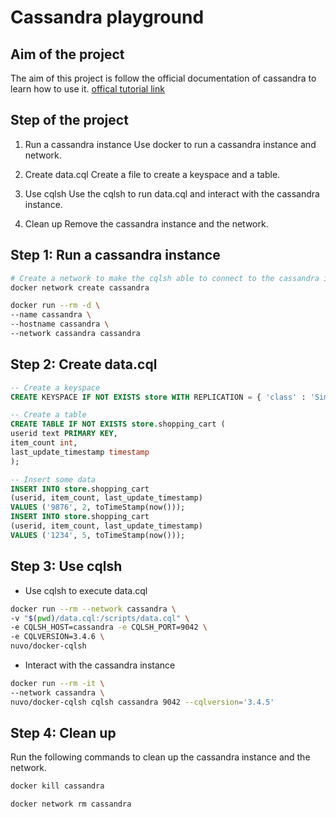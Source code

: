# Cassandra playground

## Aim of the project

The aim of this project is follow the official documentation of cassandra to learn how to use it.
[offical tutorial link](https://cassandra.apache.org/_/quickstart.html)

## Step of the project

1. Run a cassandra instance
Use docker to run a cassandra instance and network.

2. Create data.cql
Create a file to create a keyspace and a table.

3. Use cqlsh
Use the cqlsh to run data.cql and interact with the cassandra instance.

4. Clean up
Remove the cassandra instance and the network.

## Step 1: Run a cassandra instance

```bash
# Create a network to make the cqlsh able to connect to the cassandra instance.
docker network create cassandra

docker run --rm -d \
--name cassandra \
--hostname cassandra \
--network cassandra cassandra
```

## Step 2: Create data.cql

```sql
-- Create a keyspace
CREATE KEYSPACE IF NOT EXISTS store WITH REPLICATION = { 'class' : 'SimpleStrategy', 'replication_factor' : '1' };

-- Create a table
CREATE TABLE IF NOT EXISTS store.shopping_cart (
userid text PRIMARY KEY,
item_count int,
last_update_timestamp timestamp
);

-- Insert some data
INSERT INTO store.shopping_cart
(userid, item_count, last_update_timestamp)
VALUES ('9876', 2, toTimeStamp(now()));
INSERT INTO store.shopping_cart
(userid, item_count, last_update_timestamp)
VALUES ('1234', 5, toTimeStamp(now()));
```

## Step 3: Use cqlsh

- Use cqlsh to execute data.cql

```bash
docker run --rm --network cassandra \
-v "$(pwd)/data.cql:/scripts/data.cql" \
-e CQLSH_HOST=cassandra -e CQLSH_PORT=9042 \
-e CQLVERSION=3.4.6 \
nuvo/docker-cqlsh
```

- Interact with the cassandra instance

```bash
docker run --rm -it \
--network cassandra \
nuvo/docker-cqlsh cqlsh cassandra 9042 --cqlversion='3.4.5'
```

## Step 4: Clean up

Run the following commands to clean up the cassandra instance and the network.

```bash
docker kill cassandra

docker network rm cassandra
```
